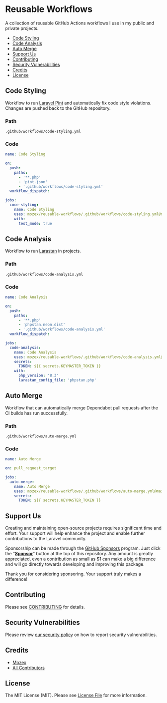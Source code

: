 # Reusable Workflows
A collection of reusable GitHub Actions workflows I use in my public and private projects.

- [Code Styling](#code-styling)
- [Code Analysis](#code-analysis)
- [Auto Merge](#auto-merge)
- [Support Us](#support-us)
- [Contributing](#contributing)
- [Security Vulnerabilities](#security-vulnerabilities)
- [Credits](#credits)
- [License](#license)

## Code Styling

Workflow to run [Laravel Pint](https://github.com/laravel/pint) and automatically fix code style violations. Changes are
pushed back to the GitHub repository.

### Path
```
.github/workflows/code-styling.yml
```

### Code
```yml
name: Code Styling

on:
  push:
    paths:
      - '**.php'
      - 'pint.json'
      - '.github/workflows/code-styling.yml'
  workflow_dispatch:

jobs:
  coce-styling:
    name: Code Styling
    uses: mozex/reusable-workflows/.github/workflows/code-styling.yml@main
    with:
      test_mode: true
```

## Code Analysis

Workflow to run [Larastan](https://github.com/larastan/larastan) in projects.

### Path
```
.github/workflows/code-analysis.yml
```

### Code
```yml
name: Code Analysis

on:
  push:
    paths:
      - '**.php'
      - 'phpstan.neon.dist'
      - '.github/workflows/code-analysis.yml'
  workflow_dispatch:

jobs:
  code-analysis:
    name: Code Analysis
    uses: mozex/reusable-workflows/.github/workflows/code-analysis.yml@main
    secrets:
      TOKEN: ${{ secrets.KEYMASTER_TOKEN }}
    with:
      php_version: '8.3'
      larastan_config_file: 'phpstan.php'
```

## Auto Merge

Workflow that can automatically merge Dependabot pull requests after the CI builds has run successfully.

### Path

```
.github/workflows/auto-merge.yml
```

### Code

```yml
name: Auto Merge

on: pull_request_target

jobs:
  auto-merge:
    name: Auto Merge
    uses: mozex/reusable-workflows/.github/workflows/auto-merge.yml@main
    secrets:
      TOKEN: ${{ secrets.KEYMASTER_TOKEN }}
```

## Support Us

Creating and maintaining open-source projects requires significant time and effort. Your support will help enhance the
project and enable further contributions to the Laravel community.

Sponsorship can be made through the [GitHub Sponsors](https://github.com/sponsors/mozex) program. Just click the "**[Sponsor](https://github.com/sponsors/mozex)**" button at the top of this repository. Any amount is greatly appreciated, even a contribution as small as $1 can make a big difference and will go directly towards developing and improving this package.

Thank you for considering sponsoring. Your support truly makes a difference!

## Contributing

Please see [CONTRIBUTING](CONTRIBUTING.md) for details.

## Security Vulnerabilities

Please review [our security policy](../../security/policy) on how to report security vulnerabilities.

## Credits

- [Mozex](https://github.com/mozex)
- [All Contributors](../../contributors)

## License

The MIT License (MIT). Please see [License File](LICENSE.md) for more information.